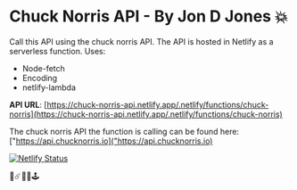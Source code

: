 # Chuck Norris API - By Jon D Jones 💥

Call this API using the chuck norris API.  The API is hosted in Netlify as a serverless function.    Uses:

- Node-fetch
- Encoding
- netlify-lambda


**API URL**: [https://chuck-norris-api.netlify.app/.netlify/functions/chuck-norris](https://chuck-norris-api.netlify.app/.netlify/functions/chuck-norris)

The chuck norris API the function is calling can be found here: ["https://api.chucknorris.io]("https://api.chucknorris.io)

[![Netlify Status](https://api.netlify.com/api/v1/badges/9869fe9e-1cf8-4766-9ad7-ce4738928d37/deploy-status)](https://app.netlify.com/sites/chuck-norris-api/deploys)

👾☄️👻👺🕹️
